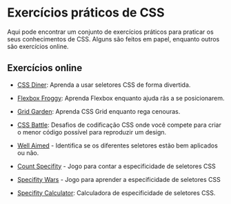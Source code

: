 # Exercícios práticos de CSS

Aqui pode encontrar um conjunto de exercícios práticos para praticar os seus conhecimentos de CSS. Alguns são feitos em papel, enquanto outros são exercícios online.

## Exercícios online

- [CSS Diner](https://flukeout.github.io/): Aprenda a usar seletores CSS de forma divertida.
- [Flexbox Froggy](https://flexboxfroggy.com/): Aprenda Flexbox enquanto ajuda rãs a se posicionarem.
- [Grid Garden](https://cssgridgarden.com/): Aprenda CSS Grid enquanto rega cenouras.
- [CSS Battle](https://cssbattle.dev/): Desafios de codificação CSS onde você compete para criar o menor código possível para reproduzir um design.

- [Well Aimed](https://codepen.io/pehaa/full/ROapJZ) - Identifica se os diferentes seletores estão bem aplicados ou não.
- [Count Specifity](https://codepen.io/pehaa/full/OYLwGW) - Jogo para contar a especificidade de seletores CSS
- [Specifity Wars](https://codepen.io/pehaa/full/dEpvXN) - Jogo para aprender a especificidade de seletores CSS

- [Specifity Calculator](https://specificity.keegan.st/): Calculadora de especificidade de seletores CSS.